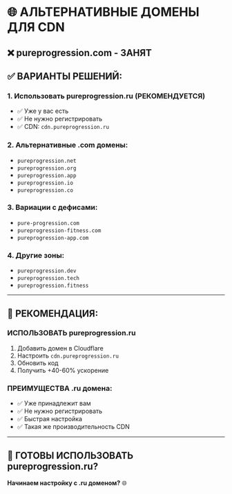 # 🌐 АЛЬТЕРНАТИВНЫЕ ДОМЕНЫ ДЛЯ CDN

## ❌ pureprogression.com - ЗАНЯТ

## ✅ ВАРИАНТЫ РЕШЕНИЙ:

### **1. Использовать pureprogression.ru (РЕКОМЕНДУЕТСЯ)**
- ✅ Уже у вас есть
- ✅ Не нужно регистрировать
- ✅ CDN: `cdn.pureprogression.ru`

### **2. Альтернативные .com домены:**
- `pureprogression.net`
- `pureprogression.org`
- `pureprogression.app`
- `pureprogression.io`
- `pureprogression.co`

### **3. Вариации с дефисами:**
- `pure-progression.com`
- `pureprogression-fitness.com`
- `pureprogression-app.com`

### **4. Другие зоны:**
- `pureprogression.dev`
- `pureprogression.tech`
- `pureprogression.fitness`

---

## 🎯 РЕКОМЕНДАЦИЯ:

### **ИСПОЛЬЗОВАТЬ pureprogression.ru**
1. Добавить домен в Cloudflare
2. Настроить `cdn.pureprogression.ru`
3. Обновить код
4. Получить +40-60% ускорение

### **ПРЕИМУЩЕСТВА .ru домена:**
- ✅ Уже принадлежит вам
- ✅ Не нужно регистрировать
- ✅ Быстрая настройка
- ✅ Такая же производительность CDN

---

## 🚀 ГОТОВЫ ИСПОЛЬЗОВАТЬ pureprogression.ru?

**Начинаем настройку с .ru доменом?** 🌐


